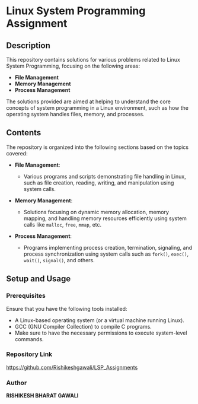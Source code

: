 # Linux System Programming Assignment

## Description
This repository contains solutions for various problems related to Linux System Programming, focusing on the following areas:
- **File Management**
- **Memory Management**
- **Process Management**

The solutions provided are aimed at helping to understand the core concepts of system programming in a Linux environment, such as how the operating system handles files, memory, and processes.

## Contents
The repository is organized into the following sections based on the topics covered:

- **File Management**: 
  - Various programs and scripts demonstrating file handling in Linux, such as file creation, reading, writing, and manipulation using system calls.
  
- **Memory Management**: 
  - Solutions focusing on dynamic memory allocation, memory mapping, and handling memory resources efficiently using system calls like `malloc`, `free`, `mmap`, etc.
  
- **Process Management**: 
  - Programs implementing process creation, termination, signaling, and process synchronization using system calls such as `fork()`, `exec()`, `wait()`, `signal()`, and others.

## Setup and Usage

### Prerequisites
Ensure that you have the following tools installed:
- A Linux-based operating system (or a virtual machine running Linux).
- GCC (GNU Compiler Collection) to compile C programs.
- Make sure to have the necessary permissions to execute system-level commands.

### Repository Link
https://github.com/Rishikeshgawali/LSP_Assignments

### Author
**RISHIKESH BHARAT GAWALI**


